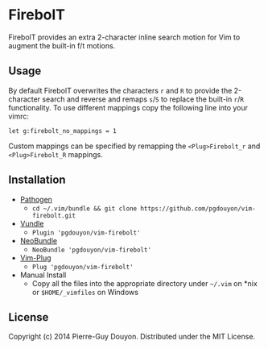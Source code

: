 FirebolT
========

FirebolT provides an extra 2-character inline search motion for Vim to augment
the built-in f/t motions.


Usage
-----

By default FirebolT overwrites the characters `r` and `R` to provide the
2-character search and reverse and remaps `s`/`S` to replace the built-in
`r`/`R` functionality.  To use different mappings copy the following line into
your vimrc:

`let g:firebolt_no_mappings = 1`

Custom mappings can be specified by remapping the `<Plug>Firebolt_r` and
`<Plug>Firebolt_R` mappings.


Installation
------------

* [Pathogen][]
    * `cd ~/.vim/bundle && git clone https://github.com/pgdouyon/vim-firebolt.git`
* [Vundle][]
    * `Plugin 'pgdouyon/vim-firebolt'`
* [NeoBundle][]
    * `NeoBundle 'pgdouyon/vim-firebolt'`
* [Vim-Plug][]
    * `Plug 'pgdouyon/vim-firebolt'`
* Manual Install
    * Copy all the files into the appropriate directory under `~/.vim` on \*nix or
      `$HOME/_vimfiles` on Windows


License
-------

Copyright (c) 2014 Pierre-Guy Douyon.  Distributed under the MIT License.


[surround.vim]: https://github.com/tpope/vim-surround
[Pathogen]: https://github.com/tpope/vim-pathogen
[Vundle]: https://github.com/gmarik/Vundle.vim
[NeoBundle]: https://github.com/Shougo/neobundle.vim
[Vim-Plug]: https://github.com/junegunn/vim-plug
